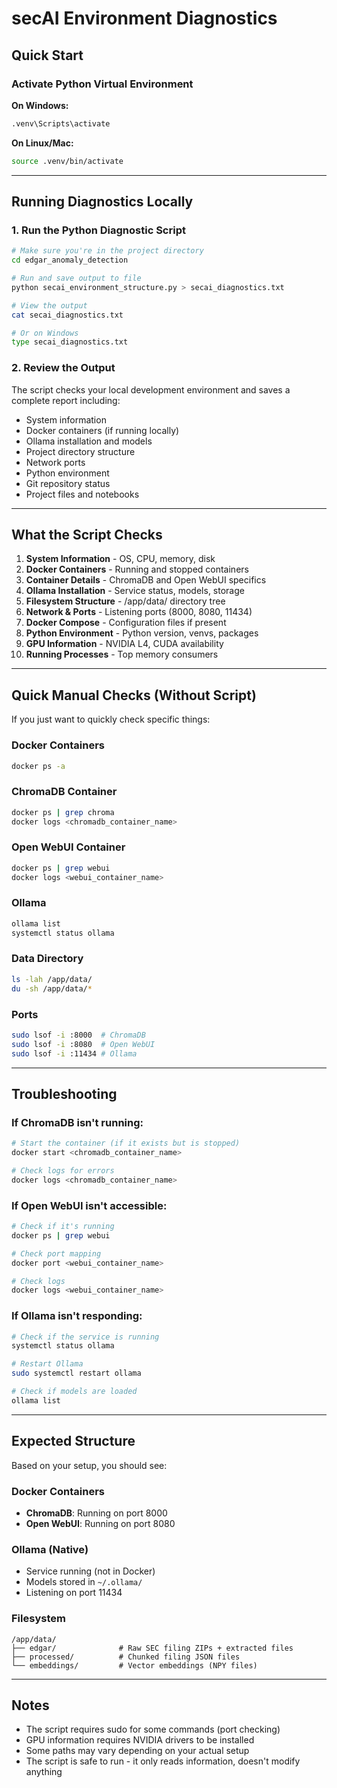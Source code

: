 # secAI Environment Diagnostics

## Quick Start

### Activate Python Virtual Environment

**On Windows:**
```bash
.venv\Scripts\activate
```

**On Linux/Mac:**
```bash
source .venv/bin/activate
```

---

## Running Diagnostics Locally

### 1. Run the Python Diagnostic Script
```bash
# Make sure you're in the project directory
cd edgar_anomaly_detection

# Run and save output to file
python secai_environment_structure.py > secai_diagnostics.txt

# View the output
cat secai_diagnostics.txt

# Or on Windows
type secai_diagnostics.txt
```

### 2. Review the Output
The script checks your local development environment and saves a complete report including:
- System information
- Docker containers (if running locally)
- Ollama installation and models
- Project directory structure
- Network ports
- Python environment
- Git repository status
- Project files and notebooks

---

## What the Script Checks

1. **System Information** - OS, CPU, memory, disk
2. **Docker Containers** - Running and stopped containers
3. **Container Details** - ChromaDB and Open WebUI specifics
4. **Ollama Installation** - Service status, models, storage
5. **Filesystem Structure** - /app/data/ directory tree
6. **Network & Ports** - Listening ports (8000, 8080, 11434)
7. **Docker Compose** - Configuration files if present
8. **Python Environment** - Python version, venvs, packages
9. **GPU Information** - NVIDIA L4, CUDA availability
10. **Running Processes** - Top memory consumers

---

## Quick Manual Checks (Without Script)

If you just want to quickly check specific things:

### Docker Containers
```bash
docker ps -a
```

### ChromaDB Container
```bash
docker ps | grep chroma
docker logs <chromadb_container_name>
```

### Open WebUI Container
```bash
docker ps | grep webui
docker logs <webui_container_name>
```

### Ollama
```bash
ollama list
systemctl status ollama
```

### Data Directory
```bash
ls -lah /app/data/
du -sh /app/data/*
```

### Ports
```bash
sudo lsof -i :8000  # ChromaDB
sudo lsof -i :8080  # Open WebUI
sudo lsof -i :11434 # Ollama
```

---

## Troubleshooting

### If ChromaDB isn't running:
```bash
# Start the container (if it exists but is stopped)
docker start <chromadb_container_name>

# Check logs for errors
docker logs <chromadb_container_name>
```

### If Open WebUI isn't accessible:
```bash
# Check if it's running
docker ps | grep webui

# Check port mapping
docker port <webui_container_name>

# Check logs
docker logs <webui_container_name>
```

### If Ollama isn't responding:
```bash
# Check if the service is running
systemctl status ollama

# Restart Ollama
sudo systemctl restart ollama

# Check if models are loaded
ollama list
```

---

## Expected Structure

Based on your setup, you should see:

### Docker Containers
- **ChromaDB**: Running on port 8000
- **Open WebUI**: Running on port 8080

### Ollama (Native)
- Service running (not in Docker)
- Models stored in `~/.ollama/`
- Listening on port 11434

### Filesystem
```
/app/data/
├── edgar/              # Raw SEC filing ZIPs + extracted files
├── processed/          # Chunked filing JSON files
└── embeddings/         # Vector embeddings (NPY files)
```

---

## Notes

- The script requires sudo for some commands (port checking)
- GPU information requires NVIDIA drivers to be installed
- Some paths may vary depending on your actual setup
- The script is safe to run - it only reads information, doesn't modify anything

